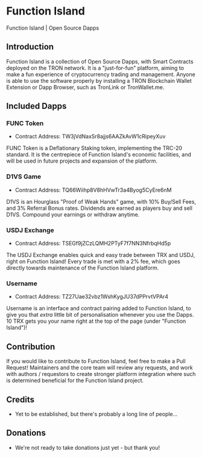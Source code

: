 # Function Island
Function Island | Open Source Dapps

## Introduction
Function Island is a collection of Open Source Dapps, with Smart Contracts deployed on the TRON network. It is a "just-for-fun" platform, aiming to make a fun experience of cryptocurrency trading and management. Anyone is able to use the software properly by installing a TRON Blockchain Wallet Extension or Dapp Browser, such as TronLink or TronWallet.me.

## Included Dapps
### FUNC Token
 - Contract Address: TW3jVdNaxSr8ajjs6AAZkAvW1cRipeyXuv
 
FUNC Token is a Deflationary Staking token, implementing the TRC-20 standard. It is the centrepiece of Function Island's economic facilities, and will be used in future projects and expansion of the platform.

### D1VS Game
 - Contract Address: TQ66Wiihp8V8hHVwTr3a4Byog5CyEre6nM
 
D1VS is an Hourglass "Proof of Weak Hands" game, with 10% Buy/Sell Fees, and 3% Referral Bonus rates. Dividends are earned as players buy and sell D1VS. Compound your earnings or withdraw anytime.

### USDJ Exchange
 - Contract Address: TSEGf9jZCzLQMH2PTyF7f7NN3NfrbqHd5p
 
The USDJ Exchange enables quick and easy trade between TRX and USDJ, right on Function Island! Every trade is met with a 2% fee, which goes directly towards maintenance of the Function Island platform.
 
### Username
 - Contract Address: TZ27Uae32vbz1WshKygJU37dPPrvtVPAr4
 
Username is an interface and contract pairing added to Function Island, to give you that *extra* little bit of personalisation whenever you use the Dapps. 10 TRX gets you your name right at the top of the page (under "Function Island")!

## Contribution
If you would like to contribute to Function Island, feel free to make a Pull Request! Maintainers and the core team will review any requests, and work with authors / requestors to create stronger platform integration where such is determined beneficial for the Function Island project.

## Credits
 - Yet to be established, but there's probably a long line of people...

## Donations
 - We're not ready to take donations just yet - but thank you!
